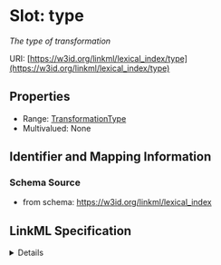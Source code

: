 # Slot: type
_The type of transformation_


URI: [https://w3id.org/linkml/lexical_index/type](https://w3id.org/linkml/lexical_index/type)



<!-- no inheritance hierarchy -->




## Properties

* Range: [TransformationType](TransformationType.md)
* Multivalued: None







## Identifier and Mapping Information







### Schema Source


* from schema: https://w3id.org/linkml/lexical_index




## LinkML Specification

<details>
```yaml
name: type
description: The type of transformation
from_schema: https://w3id.org/linkml/lexical_index
rank: 1000
alias: type
domain_of:
- LexicalTransformation
range: TransformationType

```
</details>